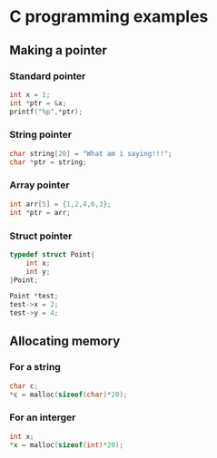 # C programming examples

## Making a pointer

### Standard pointer

``` {.c org-language="C"}
int x = 1;
int *ptr = &x;
printf("%p",*ptr);
```

### String pointer

``` {.c org-language="C"}
char string[20] = "What am i saying!!!";
char *ptr = string; 
```

### Array pointer

``` {.c org-language="C"}
int arr[5] = {1,2,4,6,3};
int *ptr = arr;
```

### Struct pointer

``` {.c org-language="C"}
typedef struct Point{
    int x;
    int y;
}Point;

Point *test;
test->x = 2;
test->y = 4;
```

## Allocating memory

### For a string

``` {.c org-language="C"}
char c;
*c = malloc(sizeof(char)*20);
```

### For an interger

``` {.c org-language="C"}
int x;
*x = malloc(sizeof(int)*20);
```
